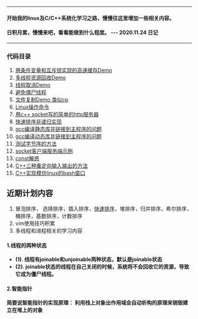 ----------------------------------------------------------------------------
#### 开始我的linux及C/C++系统化学习之路，慢慢往这里增加一些相关内容。
#### 日积月累，慢慢来吧，看看能做到什么程度。 --- 2020.11.24 日记
----------------------------------------------------------------------------

### 代码目录
1. [用条件变量和互斥锁实现的高速缓存Demo](https://github.com/JackieChan0115/cstudy/master/producer_consumer.cpp)
2. [多线程资源回收Demo](https://github.com/JackieChan0115/cstudy/master/pthread_clean.cpp)
3. [线程取消Demo](https://github.com/JackieChan0115/cstudy/master/pthread_cancel.cpp)
4. [避免僵尸线程](https://github.com/JackieChan0115/cstudy/master/pthread_defunct.cpp)
5. [文件复制Demo 类似cp](https://github.com/JackieChan0115/cstudy/master/copyfile.cpp)
6. [Linux操作命令](https://github.com/JackieChan0115/cstudy/master/linux-order.md)
7. [用c++ socket写的简单的http服务器](https://github.com/JackieChan0115/cstudy/master/simple-httpserver)
8. [快速排序非递归实现](https://github.com/JackieChan0115/cstudy/master/qsort.md)
9. [gcc编译静态库并链接到主程序的问题](https://github.com/JackieChan0115/cstudy/master/gcc-static.md)
10. [gcc编译动态库并链接到主程序的问题](https://github.com/JackieChan0115/cstudy/master/gcc-dynamic.md)
11. [测试字节序的方法](https://github.com/JackieChan0115/cstudy/master/byteorder.c)
12. [socket客户端服务端示例](https://github.com/JackieChan0115/cstudy/master/socket-example)
13. [const解惑](https://github.com/JackieChan0115/cstudy/master/const.md) 
14. [C++三种重定向输入输出的方法](https://github.com/JackieChan0115/cstudy/master/redirectbuffer.cpp) 
15. [C++实现模仿linux的bash窗口](https://github.com/JackieChan0115/cstudy/master/minibash.cpp)

## 近期计划内容

1. 冒泡排序， 选择排序，插入排序，[快速排序](https://github.com/JackieChan0115/cstudy/master/qsort.md)，堆排序，归并排序，希尔排序，桶排序，基数排序，计数排序
2. vim使用技巧积累
3. 多线程和进程相关的学习内容


#### 1.线程的两种状态
+ **(1). 线程有joinable和unjoinable两种状态，默认是joinable状态**
+ **(2). joinable状态的线程在自己关闭的时候，系统将不会回收它的资源，导致它成为僵尸线程。**

#### 2.智能指针

**简要说智能指针的实现原理： 利用栈上对象出作用域会自动析构的原理来销毁建立在堆上的对象**



